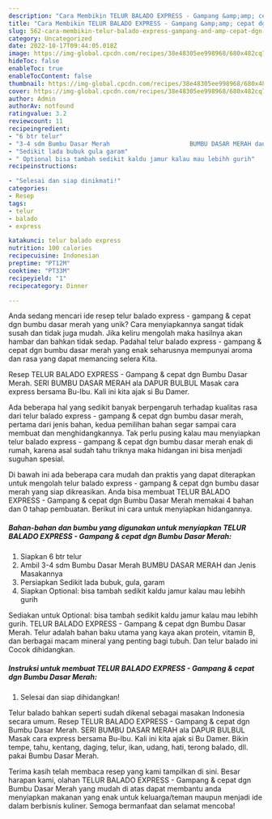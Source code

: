 ```yaml
---
description: "Cara Membikin TELUR BALADO EXPRESS - Gampang &amp;amp; cepat dgn Bumbu Dasar Merah yang Bisa Manjain Lidah"
title: "Cara Membikin TELUR BALADO EXPRESS - Gampang &amp;amp; cepat dgn Bumbu Dasar Merah yang Bisa Manjain Lidah"
slug: 562-cara-membikin-telur-balado-express-gampang-and-amp-cepat-dgn-bumbu-dasar-merah-yang-bisa-manjain-lidah
category: Uncategorized
date: 2022-10-17T09:44:05.018Z
image: https://img-global.cpcdn.com/recipes/38e48305ee998968/680x482cq70/telur-balado-express-gampang-cepat-dgn-bumbu-dasar-merah-foto-resep-utama.jpg
hideToc: false
enableToc: true
enableTocContent: false
thumbnail: https://img-global.cpcdn.com/recipes/38e48305ee998968/680x482cq70/telur-balado-express-gampang-cepat-dgn-bumbu-dasar-merah-foto-resep-utama.jpg
cover: https://img-global.cpcdn.com/recipes/38e48305ee998968/680x482cq70/telur-balado-express-gampang-cepat-dgn-bumbu-dasar-merah-foto-resep-utama.jpg
author: Admin
authorAv: notfound
ratingvalue: 3.2
reviewcount: 11
recipeingredient:
- "6 btr telur"
- "3-4 sdm Bumbu Dasar Merah                      BUMBU DASAR MERAH dan Jenis Masakannya"
- "Sedikit lada bubuk gula garam"
- " Optional bisa tambah sedikit kaldu jamur kalau mau lebihh gurih"
recipeinstructions:

- "Selesai dan siap dinikmati!"
categories:
- Resep
tags:
- telur
- balado
- express

katakunci: telur balado express 
nutrition: 100 calories
recipecuisine: Indonesian
preptime: "PT12M"
cooktime: "PT33M"
recipeyield: "1"
recipecategory: Dinner

---
```





Anda sedang mencari ide resep telur balado express - gampang &amp; cepat dgn bumbu dasar merah yang unik? Cara menyiapkannya sangat tidak susah dan tidak juga mudah. Jika keliru mengolah maka hasilnya akan hambar dan bahkan tidak sedap. Padahal telur balado express - gampang &amp; cepat dgn bumbu dasar merah yang enak seharusnya mempunyai aroma dan rasa yang dapat memancing selera Kita.





Resep TELUR BALADO EXPRESS - Gampang &amp; cepat dgn Bumbu Dasar Merah. SERI BUMBU DASAR MERAH ala DAPUR BULBUL Masak cara express bersama Bu-Ibu. Kali ini kita ajak si Bu Damer.

Ada beberapa hal yang sedikit banyak berpengaruh terhadap kualitas rasa dari telur balado express - gampang &amp; cepat dgn bumbu dasar merah, pertama dari jenis bahan, kedua pemilihan bahan segar sampai cara membuat dan menghidangkannya. Tak perlu pusing kalau mau menyiapkan telur balado express - gampang &amp; cepat dgn bumbu dasar merah enak di rumah, karena asal sudah tahu triknya maka hidangan ini bisa menjadi suguhan spesial.






Di bawah ini ada beberapa cara mudah dan praktis yang dapat diterapkan untuk mengolah telur balado express - gampang &amp; cepat dgn bumbu dasar merah yang siap dikreasikan. Anda bisa membuat TELUR BALADO EXPRESS - Gampang &amp; cepat dgn Bumbu Dasar Merah memakai 4 bahan dan 0 tahap pembuatan. Berikut ini cara untuk menyiapkan hidangannya.

<!--inarticleads1-->

##### Bahan-bahan dan bumbu yang digunakan untuk menyiapkan TELUR BALADO EXPRESS - Gampang &amp; cepat dgn Bumbu Dasar Merah:

1. Siapkan 6 btr telur
1. Ambil 3-4 sdm Bumbu Dasar Merah                      BUMBU DASAR MERAH dan Jenis Masakannya
1. Persiapkan Sedikit lada bubuk, gula, garam
1. Siapkan  Optional: bisa tambah sedikit kaldu jamur kalau mau lebihh gurih


Sediakan untuk Optional: bisa tambah sedikit kaldu jamur kalau mau lebihh gurih. TELUR BALADO EXPRESS - Gampang &amp; cepat dgn Bumbu Dasar Merah. Telur adalah bahan baku utama yang kaya akan protein, vitamin B, dan berbagai macam mineral yang penting bagi tubuh. Dan telur balado ini Cocok dihidangkan. 

<!--inarticleads2-->

##### Instruksi untuk membuat TELUR BALADO EXPRESS - Gampang &amp; cepat dgn Bumbu Dasar Merah:


1. Selesai dan siap dihidangkan!

Telur balado bahkan seperti sudah dikenal sebagai masakan Indonesia secara umum. Resep TELUR BALADO EXPRESS - Gampang &amp; cepat dgn Bumbu Dasar Merah. SERI BUMBU DASAR MERAH ala DAPUR BULBUL Masak cara express bersama Bu-Ibu. Kali ini kita ajak si Bu Damer. Bikin tempe, tahu, kentang, daging, telur, ikan, udang, hati, terong balado, dll. pakai Bumbu Dasar Merah. 

Terima kasih telah membaca resep yang kami tampilkan di sini. Besar harapan kami, olahan TELUR BALADO EXPRESS - Gampang &amp; cepat dgn Bumbu Dasar Merah yang mudah di atas dapat membantu anda menyiapkan makanan yang enak untuk keluarga/teman maupun menjadi ide dalam berbisnis kuliner. Semoga bermanfaat dan selamat mencoba!
